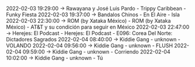 2022-02-03 19:29:00 -> Rawayana y José Luis Pardo - Trippy Caribbean - Funky Fiesta
2022-02-03 19:37:00 -> Bandalos Chinos - En El Aire - Isla
2022-02-03 22:30:00 -> ROM (by Xataka México) - ROM (by Xataka México) - AT&T y su condición para seguir en México
2022-02-03 22:47:00 -> Herejes: El Podcast - Herejes: El Podcast - E096: Corea Del Norte: Dictadores Sagrados
2022-02-04 08:40:00 -> Kiddie Gang - unknown - VOLANDO
2022-02-04 09:56:00 -> Kiddie Gang - unknown - FLUSH
2022-02-04 09:59:00 -> Kiddie Gang - unknown - Corriendo
2022-02-04 10:02:00 -> Kiddie Gang - unknown - Tú
